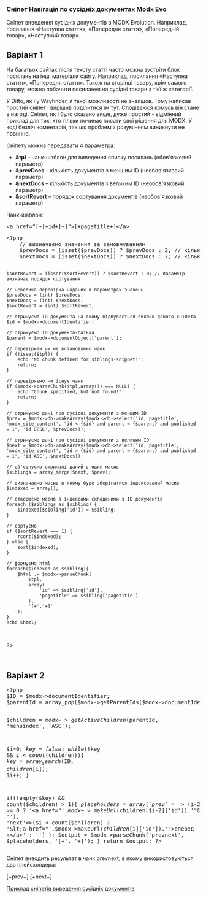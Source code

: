 
<meta http-equiv="Content-Type" content="text/html; charset=utf-8">
<h3>Сніпет Навігація по сусідніх документах Modx Evo </h3>
Сніпет виведення сусідніх документів в MODX Evolution. Наприклад, посилання «Наступна стаття», «Попередня стаття», «Попередній товар», «Наступний товар».
<h2 class="page-header">Варіант 1</h2>
<p>На багатьох сайтах після тексту статті часто можна зустріти блок посилань на інші матеріали сайту. Наприклад, посилання «Наступна стаття», «Попередня стаття». Також на сторінці товару, крім самого товару, можна побачити посилання на сусідні товари з тієї ж категорії.</p>
<p>У Ditto, як і у Wayfinder, я такої можливості не знайшов. Тому написав простий сніпет і вирішив поділитися їм тут. Сподіваюся комусь він стане в нагоді. Сніпет, як і було сказано вище, дуже простий - відмінний приклад для тих, хто тільки починає писати свої рішення для MODX. У коді безліч коментарів, так що проблем з розумінням виникнути не повинно.</p>
<p>Сніпету можна передавати 4 параметра:</p>
<ul>
<li><b>&tpl</b> – чанк-шаблон для виведення списку посилань (обов'язковий параметр)</li>
<li><b>&prevDocs</b> – кількість документів з меншим ID (необов'язковий параметр)</li>
<li><b>&nextDocs</b> – кількість документів з великим ID (необов'язковий параметр)</li>
<li><b>&sortRevert</b> – порядок сортування документів (необов'язковий параметр)</li>
</ul>
<p>Чанк-шаблон:</p>
<pre class="brush: html;">
&lt;a href="[~[+id+]~]">[+pagetitle+]&lt;/a&gt;
</pre>
<pre class="brush: php;">
&lt;?php
	// визначаємо значення за замовчуванням 
	$prevDocs = (isset($prevDocs)) ? $prevDocs : 2; // кількість сусідніх документів з меншим ID
	$nextDocs = (isset($nextDocs)) ? $nextDocs : 2; // кількість сусідніх документів з великим ID

	$sortRevert = (isset($sortRevert)) ? $sortRevert : 0; // параметр визначає порядок сортування

	// невелика перевірка наданих в параметрах значень
	$prevDocs = (int) $prevDocs;
	$nextDocs = (int) $nextDocs;
	$sortRevert = (int) $sortRevert;

	// отримуємо ID документа на якому відбувається виклик даного сніпета
	$id = $modx->documentIdentifier;

	// отримуємо ID документа-батька 
	$parent = $modx->documentObject['parent'];

	// перевірити чи не встановлено чанк
	if (!isset($tpl)) {
		echo "No chunk defined for siblings-snippet!";
		return;
	}

	// перевіряємо чи існує чанк
	if ($modx->parseChunk($tpl,array()) === NULL) {
		echo "Chunk specified, but not found!";
		return;
	}

	// отримуємо дані про сусідні документи з меншим ID
	$prev = $modx->db->makeArray($modx->db->select('id, pagetitle', 'modx_site_content', "id < {$id} and parent = {$parent} and published = 1", 'id DESC', $prevDocs));

	// отримуємо дані про сусідні документи з великим ID
	$next = $modx->db->makeArray($modx->db->select('id, pagetitle', 'modx_site_content', "id > {$id} and parent = {$parent} and published = 1", 'id ASC', $nextDocs));

	// об'єднуємо отримані даний в один масив
	$siblings = array_merge($next, $prev);

	// визначаємо масив в якому буде зберігатися індексований масив
	$indexed = array();

	// створюємо масив з індексами складеними з ID документів
	foreach ($siblings as $sibling) {
		$indexed[$sibling['id']] = $sibling;	
	}

	// сортуємо
	if ($sortRevert === 1) {
		rsort($indexed);
	} else {
		sort($indexed);
	}

	// формуємо html
	foreach($indexed as $sibling){
		$html .= $modx->parseChunk(
			$tpl,
			array(
				'id' => $sibling['id'],
				'pagetitle' => $sibling['pagetitle']		
			),
			'[+','+]'
		);
	}
	echo $html;
?>
</pre>
<hr>	
<h2 class="page-header">Варіант 2</h2>
<pre class="brush: php;">
&lt;?php
$ID = $modx->documentIdentifier;
$parentId = array_pop($modx->getParentIds($modx->documentIdentifier, 1));

$children = $modx->getActiveChildren($parentId, 'menuindex', 'ASC');

$i=0;
$key = false;
while(!$key && $i < count($children)){
	$key = array_search($ID, $children[$i]);
	$i++;
}

if(!empty($key) && count($children) > 1){
	$placeholders = array(
		'prev'=>($i-2 >= 0 ? '&lt;a href="'.$modx->makeUrl($children[$i-2]['id']).'"&gt;« назад&lt;/a&gt;' : ''),
		'next'=>($i < count($children) ? '&lt;a href="'.$modx->makeUrl($children[$i]['id']).'"&gt;вперед »&lt;/a&gt;' : '')
	);
	$output = $modx->parseChunk('prevnext', $placeholders, '[+', '+]');
}
return $output;
?&gt;
</pre>
<p>Сніпет виводить результат в чанк prevnext, в якому використовуються два плейсхолдера:</p>
<p>[+prev+] [+next+]</p>
<p><a href="formlister/leksikony.html" title="Приклад сніпетів виведення сусідніх документів">Приклад сніпетів виведення сусідніх документів</a></p>
